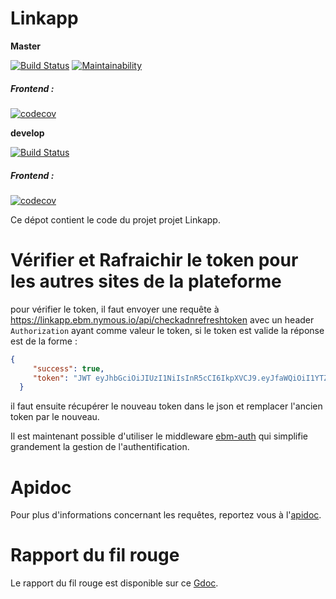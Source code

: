 Linkapp
===============
**Master** 

[![Build Status](https://travis-ci.org/EBM-2017-2018/linkapp.svg?branch=master)](https://travis-ci.org/EBM-2017-2018/linkapp)
[![Maintainability](https://api.codeclimate.com/v1/badges/8c769b7b37b10c0cda64/maintainability)](https://codeclimate.com/github/EBM-2017-2018/linkapp/maintainability)

##### Frontend :

[![codecov](https://codecov.io/gh/EBM-2017-2018/linkapp/branch/master/graph/badge.svg)](https://codecov.io/gh/EBM-2017-2018/linkapp)

**develop**

[![Build Status](https://travis-ci.org/EBM-2017-2018/linkapp.svg?branch=develop)](https://travis-ci.org/EBM-2017-2018/linkapp)

##### Frontend :
[![codecov](https://codecov.io/gh/EBM-2017-2018/linkapp/branch/develop/graph/badge.svg)](https://codecov.io/gh/EBM-2017-2018/linkapp)

Ce dépot contient le code du projet projet Linkapp.

# Vérifier et Rafraichir le token pour les autres sites de la plateforme

pour vérifier le token, il faut envoyer une requête à https://linkapp.ebm.nymous.io/api/checkadnrefreshtoken avec un header 
`Authorization` ayant comme valeur le token, si le token est valide la réponse est de la forme :

```json
{
     "success": true,
     "token": "JWT eyJhbGciOiJIUzI1NiIsInR5cCI6IkpXVCJ9.eyJfaWQiOiI1YTZmMDlkYzM1YmZkZTBm",
  }
  ``` 
il faut ensuite récupérer le nouveau token dans le json et remplacer l'ancien token par le nouveau.

Il est maintenant possible d'utiliser le middleware [ebm-auth](https://github.com/EBM-2017-2018/ebm-auth) qui simplifie grandement la gestion de l'authentification.

# Apidoc

Pour plus d'informations concernant les requêtes, reportez vous à l'[apidoc](https://ebm-2017-2018.github.io/linkapp/). 

# Rapport du fil rouge

Le rapport du fil rouge est disponible sur ce [Gdoc](https://docs.google.com/document/d/1HN_XiCOaZ9BO3D--FnskxPu3o2WOTBxE0MsYqJfzORI/edit?usp=sharing).

